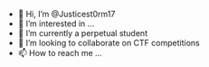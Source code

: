 - 👋 Hi, I’m @Justicest0rm17
- 👀 I’m interested in ...
- 🌱 I’m currently a perpetual student
- 💞️ I’m looking to collaborate on CTF competitions 
- 📫 How to reach me ...

<!---
Justicest0rm17/Justicest0rm17 is a ✨ special ✨ repository because its `README.md` (this file) appears on your GitHub profile.
You can click the Preview link to take a look at your changes.
--->
